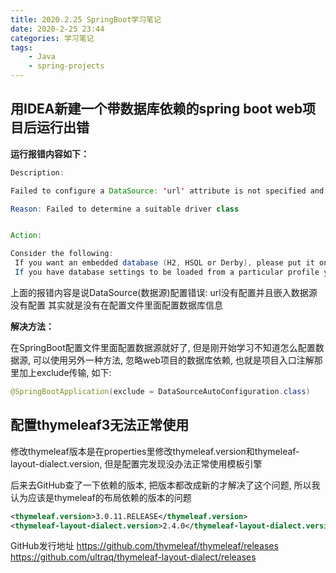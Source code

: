 ```yaml
---
title: 2020.2.25 SpringBoot学习笔记
date: 2020-2-25 23:44
categories: 学习笔记
tags:
    - Java
    - spring-projects
---
```


## 用IDEA新建一个带数据库依赖的spring boot web项目后运行出错

**运行报错内容如下：**

```Java
Description:

Failed to configure a DataSource: 'url' attribute is not specified and no embedded datasource could be configured.

Reason: Failed to determine a suitable driver class


Action:

Consider the following:
 If you want an embedded database (H2, HSQL or Derby), please put it on the classpath.
 If you have database settings to be loaded from a particular profile you may need to activate it (no profiles are currently active).
```

上面的报错内容是说DataSource(数据源)配置错误: url没有配置并且嵌入数据源没有配置
其实就是没有在配置文件里面配置数据库信息

**解决方法：**

在SpringBoot配置文件里面配置数据源就好了, 但是刚开始学习不知道怎么配置数据源, 可以使用另外一种方法, 忽略web项目的数据库依赖, 也就是项目入口注解那里加上exclude传输, 如下:

```Java
@SpringBootApplication(exclude = DataSourceAutoConfiguration.class)
```

## 配置thymeleaf3无法正常使用

修改thymeleaf版本是在properties里修改thymeleaf.version和thymeleaf-layout-dialect.version, 但是配置完发现没办法正常使用模板引擎

后来去GitHub查了一下依赖的版本, 把版本都改成新的才解决了这个问题, 所以我认为应该是thymeleaf的布局依赖的版本的问题

```xml
<thymeleaf.version>3.0.11.RELEASE</thymeleaf.version>
<thymeleaf-layout-dialect.version>2.4.0</thymeleaf-layout-dialect.version>
```

GitHub发行地址
<https://github.com/thymeleaf/thymeleaf/releases>
<https://github.com/ultraq/thymeleaf-layout-dialect/releases>
